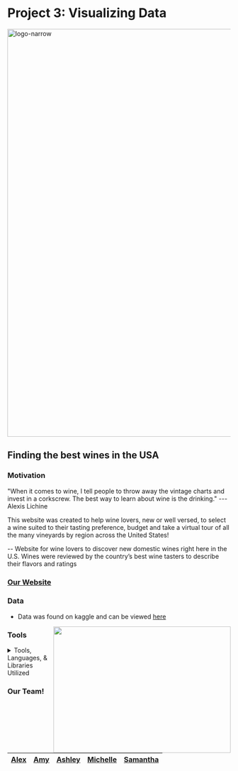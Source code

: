 # Project 3: Visualizing Data

<img width="920" alt="logo-narrow" src="https://user-images.githubusercontent.com/85762953/137573255-234608ae-48a2-406d-bcd0-058f4ae1a59c.png">


## Finding the best wines in the USA 

### Motivation

"When it comes to wine, I tell people to throw away the vintage charts and invest in a corkscrew. The best way to learn about wine is the drinking." --- Alexis Lichine

This website was created to help wine lovers, new or well versed, to select a wine suited to their tasting preference, budget and take a virtual tour of all the many vineyards by region across the United States!  

-- Website for wine lovers to discover new domestic wines right here in the U.S. Wines were reviewed by the country’s best wine tasters to describe their flavors and ratings
### [Our Website](https://wine-or-bust.herokuapp.com/)



### Data
- Data was found on kaggle and can be viewed [here](https://www.kaggle.com/zynicide/wine-reviews)

<img align="right" width="400" height="285" src="https://user-images.githubusercontent.com/85762953/137573293-2bf1a649-ae74-438c-b4bd-e1e63185a8f1.jpg">

### Tools

<details>
<summary>Tools, Languages, & Libraries Utilized</summary>
<li>Jupyter Notebook</li></ul>
<li>Pandas</li></ul>
<li>Matplotlib</li></ul>
<li>VS Code</li></ul>
<li>D3 JS</li></ul>
<li>Plotly</li></ul>
<li>SQL Lite</li></ul>
<li>Google Places API</li></ul>
<li>HTML</li></ul>
<li>CSS</li></ul>
<li>JavaScript</li></ul>
<li>SQL Alchemy</li></ul>
<li>Flask</li></ul>
<li>FontAwesome</li></ul>
</details>




### Our Team!
|[Alex](https://github.com/aespinosa49)|[Amy](https://github.com/abednarz210)|[Ashley](https://github.com/ashleylynnl)|[Michelle](https://github.com/michelleherman13)|[Samantha](https://github.com/Sjenn257)|
|---|---|---|---|---|

# 

